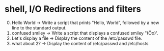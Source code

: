 # shell, I/O Redirections and filters
0. Hello World -> Write a script that prints “Hello, World”, followed by a new line to the standard output.
1. confused smiley -> Write a script that displays a confused smiley "(Ôo)'.
2. Let's display a file -> Display the content of the /etc/passwd file.
3. what about 2? -> Display the content of /etc/passwd and /etc/hosts
